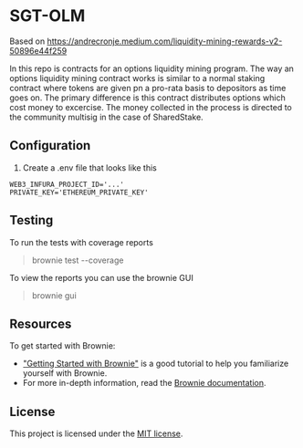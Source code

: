 # SGT-OLM

Based on https://andrecronje.medium.com/liquidity-mining-rewards-v2-50896e44f259

In this repo is contracts for an options liquidity mining program. The way an options liquidity mining contract works is similar to a normal staking contract where tokens are given pn a pro-rata basis to depositors as time goes on. The primary difference is this contract distributes options which cost money to excercise. The money collected in the process is directed to the community multisig in the case of SharedStake.


## Configuration

1. Create a .env file that looks like this
```
WEB3_INFURA_PROJECT_ID='...'
PRIVATE_KEY='ETHEREUM_PRIVATE_KEY'
```


## Testing

To run the tests with coverage reports

> brownie test --coverage

To view the reports you can use the brownie GUI

> brownie gui

## Resources

To get started with Brownie:

* ["Getting Started with Brownie"](https://medium.com/@iamdefinitelyahuman/getting-started-with-brownie-part-1-9b2181f4cb99) is a good tutorial to help you familiarize yourself with Brownie.
* For more in-depth information, read the [Brownie documentation](https://eth-brownie.readthedocs.io/en/stable/).

## License

This project is licensed under the [MIT license](LICENSE).
